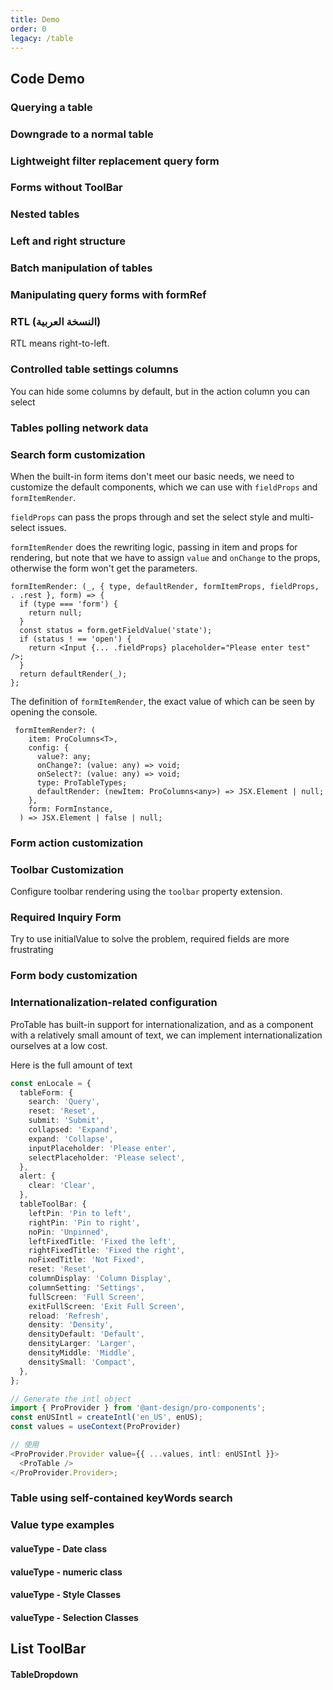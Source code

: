 ```yaml
---
title: Demo
order: 0
legacy: /table
---
```


## Code Demo

### Querying a table

<code src="../demos/single.tsx"  background="var(--main-bg-color)" ></code>

<code src="../demos/dataSource.tsx"  background="var(--main-bg-color)" debug></code>

### Downgrade to a normal table

<code src="../demos/normal.tsx"  background="var(--main-bg-color)" ></code>

### Lightweight filter replacement query form

<code src="../demos/lightfilter.tsx"  background="var(--main-bg-color)" ></code>

### Forms without ToolBar

<code src="../demos/no-title.tsx" ></code>

### Nested tables

<code src="../demos/table-nested.tsx"  background="var(--main-bg-color)" ></code>

### Left and right structure

<code src="../demos/split.tsx"  background="var(--main-bg-color)" ></code>

### Batch manipulation of tables

<code src="../demos/batchOption.tsx"  background="var(--main-bg-color)" ></code>

### Manipulating query forms with formRef

<code src="../demos/form.tsx"  background="var(--main-bg-color)" ></code>

### RTL (النسخة العربية)

RTL means right-to-left.

<code src="../demos/rtl_table.tsx"  background="var(--main-bg-color)" ></code>

### Controlled table settings columns

You can hide some columns by default, but in the action column you can select

<code src="../demos/columnsStateMap.tsx"  background="var(--main-bg-color)" ></code>

### Tables polling network data

<code src="../demos/pollinga.tsx"  background="var(--main-bg-color)" ></code>

### Search form customization

When the built-in form items don't meet our basic needs, we need to customize the default components, which we can use with `fieldProps` and `formItemRender`.

`fieldProps` can pass the props through and set the select style and multi-select issues.

`formItemRender` does the rewriting logic, passing in item and props for rendering, but note that we have to assign `value` and `onChange` to the props, otherwise the form won't get the parameters.

```tsx | pure
formItemRender: (_, { type, defaultRender, formItemProps, fieldProps, . .rest }, form) => {
  if (type === 'form') {
    return null;
  }
  const status = form.getFieldValue('state');
  if (status ! == 'open') {
    return <Input {... .fieldProps} placeholder="Please enter test" />;
  }
  return defaultRender(_);
};
```

The definition of `formItemRender`, the exact value of which can be seen by opening the console.

```tsx | pure
 formItemRender?: (
    item: ProColumns<T>,
    config: {
      value?: any;
      onChange?: (value: any) => void;
      onSelect?: (value: any) => void;
      type: ProTableTypes;
      defaultRender: (newItem: ProColumns<any>) => JSX.Element | null;
    },
    form: FormInstance,
  ) => JSX.Element | false | null;
```

<code src="../demos/linkage_form.tsx"  background="var(--main-bg-color)" ></code>

### Form action customization

<code src="../demos/search_option.tsx"  background="var(--main-bg-color)" ></code>

### Toolbar Customization

Configure toolbar rendering using the `toolbar` property extension.

<code src="../demos/listToolBar.tsx"  background="var(--main-bg-color)" ></code>

### Required Inquiry Form

Try to use initialValue to solve the problem, required fields are more frustrating

<code src="../demos/open-rules.tsx" ></code>

### Form body customization

<code src="../demos/renderTable.tsx"  background="var(--main-bg-color)" ></code>

### Internationalization-related configuration

ProTable has built-in support for internationalization, and as a component with a relatively small amount of text, we can implement internationalization ourselves at a low cost.

Here is the full amount of text

```typescript | pure
const enLocale = {
  tableForm: {
    search: 'Query',
    reset: 'Reset',
    submit: 'Submit',
    collapsed: 'Expand',
    expand: 'Collapse',
    inputPlaceholder: 'Please enter',
    selectPlaceholder: 'Please select',
  },
  alert: {
    clear: 'Clear',
  },
  tableToolBar: {
    leftPin: 'Pin to left',
    rightPin: 'Pin to right',
    noPin: 'Unpinned',
    leftFixedTitle: 'Fixed the left',
    rightFixedTitle: 'Fixed the right',
    noFixedTitle: 'Not Fixed',
    reset: 'Reset',
    columnDisplay: 'Column Display',
    columnSetting: 'Settings',
    fullScreen: 'Full Screen',
    exitFullScreen: 'Exit Full Screen',
    reload: 'Refresh',
    density: 'Density',
    densityDefault: 'Default',
    densityLarger: 'Larger',
    densityMiddle: 'Middle',
    densitySmall: 'Compact',
  },
};

// Generate the intl object
import { ProProvider } from '@ant-design/pro-components';
const enUSIntl = createIntl('en_US', enUS);
const values = useContext(ProProvider)

// 使用
<ProProvider.Provider value={{ ...values, intl: enUSIntl }}>
  <ProTable />
</ProProvider.Provider>;
```

<code src="../demos/intl.tsx"  background="var(--main-bg-color)" ></code>

### Table using self-contained keyWords search

<code src="../demos/search.tsx"  background="var(--main-bg-color)" ></code>

### Value type examples

#### valueType - Date class

<code src="../demos/valueTypeDate.tsx"  background="var(--main-bg-color)" ></code>

#### valueType - numeric class

<code src="../demos/valueTypeNumber.tsx"  background="var(--main-bg-color)" ></code>

#### valueType - Style Classes

<code src="../demos/valueType.tsx"  background="var(--main-bg-color)" ></code>

#### valueType - Selection Classes

<code src="../demos/valueType_select.tsx"  background="var(--main-bg-color)" ></code>

<code src="../demos/config-provider.tsx" debug  background="var(--main-bg-color)" ></code>

## List ToolBar

<code src="../demos/ListToolBar/basic.tsx" background="var(--main-bg-color)" title="列表工具栏-基本使用"></code>

<code src="../demos/ListToolBar/no-title.tsx" background="var(--main-bg-color)" title="无标题" desc="列表工具栏-没有标题的情况下搜索框会前置。"></code>

<code src="../demos/ListToolBar/multipleLine.tsx" background="var(--main-bg-color)" title="双行布局" desc="列表工具栏-双行的情况下会有双行的布局形式。"></code>

<code src="../demos/ListToolBar/tabs.tsx" background="var(--main-bg-color)" title="带标签" desc="列表工具栏-标签需配合 `multipleLine` 为 `true` 时使用。"></code>

<code src="../demos/ListToolBar/menu.tsx" background="var(--main-bg-color)" title="列表工具栏-标题下拉菜单"></code>

#### TableDropdown

<code src="../demos/edittable-rules.tsx" background="var(--main-bg-color)" title="列表工具栏-标题下拉菜单" debug></code>
